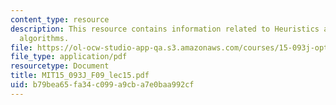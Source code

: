 ```yaml
---
content_type: resource
description: This resource contains information related to Heuristics and approximation
  algorithms.
file: https://ol-ocw-studio-app-qa.s3.amazonaws.com/courses/15-093j-optimization-methods-fall-2009/b79bea65fa34c099a9cba7e0baa992cf_MIT15_093J_F09_lec15.pdf
file_type: application/pdf
resourcetype: Document
title: MIT15_093J_F09_lec15.pdf
uid: b79bea65-fa34-c099-a9cb-a7e0baa992cf
---
```

